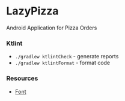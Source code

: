 # LazyPizza
Android Application for Pizza Orders

### Ktlint
* `./gradlew ktlintCheck` - generate reports
* `./gradlew ktlintFormat` - format code

### Resources
* [Font](https://fonts.google.com/specimen/Instrument+Sans)
